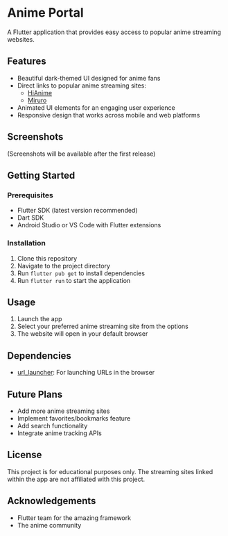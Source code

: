 # Anime Portal

A Flutter application that provides easy access to popular anime streaming websites.

## Features

- Beautiful dark-themed UI designed for anime fans
- Direct links to popular anime streaming sites:
  - [HiAnime](https://hianime.to/)
  - [Miruro](https://www.miruro.tv/)
- Animated UI elements for an engaging user experience
- Responsive design that works across mobile and web platforms

## Screenshots

(Screenshots will be available after the first release)

## Getting Started

### Prerequisites

- Flutter SDK (latest version recommended)
- Dart SDK
- Android Studio or VS Code with Flutter extensions

### Installation

1. Clone this repository
2. Navigate to the project directory
3. Run `flutter pub get` to install dependencies
4. Run `flutter run` to start the application

## Usage

1. Launch the app
2. Select your preferred anime streaming site from the options
3. The website will open in your default browser

## Dependencies

- [url_launcher](https://pub.dev/packages/url_launcher): For launching URLs in the browser

## Future Plans

- Add more anime streaming sites
- Implement favorites/bookmarks feature
- Add search functionality
- Integrate anime tracking APIs

## License

This project is for educational purposes only. The streaming sites linked within the app are not affiliated with this project.

## Acknowledgements

- Flutter team for the amazing framework
- The anime community

